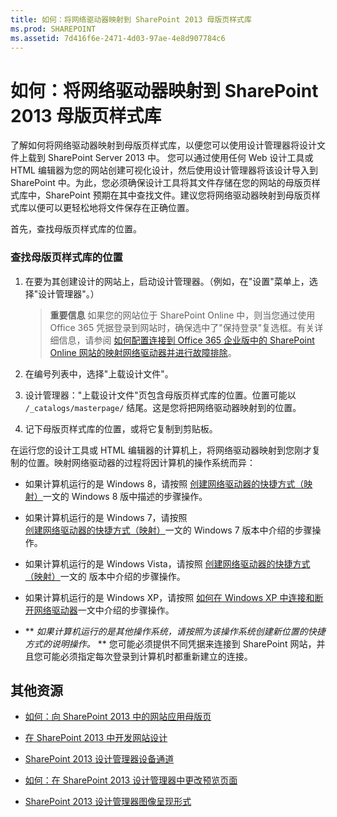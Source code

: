 ```yaml
---
title: 如何：将网络驱动器映射到 SharePoint 2013 母版页样式库
ms.prod: SHAREPOINT
ms.assetid: 7d416f6e-2471-4d03-97ae-4e8d907784c6
---
```



# 如何：将网络驱动器映射到 SharePoint 2013 母版页样式库
了解如何将网络驱动器映射到母版页样式库，以便您可以使用设计管理器将设计文件上载到 SharePoint Server 2013 中。
您可以通过使用任何 Web 设计工具或 HTML 编辑器为您的网站创建可视化设计，然后使用设计管理器将该设计导入到 SharePoint 中。为此，您必须确保设计工具将其文件存储在您的网站的母版页样式库中，SharePoint 预期在其中查找文件。建议您将网络驱动器映射到母版页样式库以便可以更轻松地将文件保存在正确位置。
  
    
    

首先，查找母版页样式库的位置。
### 查找母版页样式库的位置


1. 在要为其创建设计的网站上，启动设计管理器。（例如，在"设置"菜单上，选择"设计管理器"。）
    
    > **重要信息**
      > 如果您的网站位于 SharePoint Online 中，则当您通过使用 Office 365 凭据登录到网站时，确保选中了"保持登录"复选框。有关详细信息，请参阅 [如何配置连接到 Office 365 企业版中的 SharePoint Online 网站的映射网络驱动器并进行故障排除](http://support.microsoft.com/kb/2616712/zh-cn)。 
2. 在编号列表中，选择"上载设计文件"。
    
  
3. 设计管理器："上载设计文件"页包含母版页样式库的位置。位置可能以  `/_catalogs/masterpage/` 结尾。这是您将把网络驱动器映射到的位置。
    
  
4. 记下母版页样式库的位置，或将它复制到剪贴板。
    
  
在运行您的设计工具或 HTML 编辑器的计算机上，将网络驱动器映射到您刚才复制的位置。映射网络驱动器的过程将因计算机的操作系统而异：
- 如果计算机运行的是 Windows 8，请按照 [创建网络驱动器的快捷方式（映射）](http://windows.microsoft.com/zh-CN/windows-8/create-shortcut-to-map-network-drive)一文的 Windows 8 版中描述的步骤操作。
    
  
- 如果计算机运行的是 Windows 7，请按照 [创建网络驱动器的快捷方式（映射）](http://windows.microsoft.com/zh-cn/windows7/create-a-shortcut-to-map-a-network-drive)一文的 Windows 7 版本中介绍的步骤操作。
    
  
- 如果计算机运行的是 Windows Vista，请按照 [创建网络驱动器的快捷方式（映射）](http://windows.microsoft.com/zh-cn/windows-vista/create-a-shortcut-to-map-a-network-drive)一文的 版本中介绍的步骤操作。
    
  
- 如果计算机运行的是 Windows XP，请按照 [如何在 Windows XP 中连接和断开网络驱动器](http://support.microsoft.com/kb/308582/zh-cn)一文中介绍的步骤操作。
    
  
- ** *如果计算机运行的是其他操作系统，请按照为该操作系统创建新位置的快捷方式的说明操作。* ** 您可能必须提供不同凭据来连接到 SharePoint 网站，并且您可能必须指定每次登录到计算机时都重新建立的连接。
    
  

## 其他资源
<a name="bk_addresources"> </a>


-  [如何：向 SharePoint 2013 中的网站应用母版页](how-to-apply-a-master-page-to-a-site-in-sharepoint-2013.md)
    
  
-  [在 SharePoint 2013 中开发网站设计](develop-the-site-design-in-sharepoint-2013.md)
    
  
-  [SharePoint 2013 设计管理器设备通道](sharepoint-2013-design-manager-device-channels.md)
    
  
-  [如何：在 SharePoint 2013 设计管理器中更改预览页面](how-to-change-the-preview-page-in-sharepoint-2013-design-manager.md)
    
  
-  [SharePoint 2013 设计管理器图像呈现形式](sharepoint-2013-design-manager-image-renditions.md)
    
  

